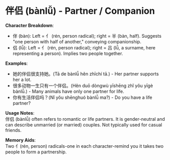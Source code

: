# **伴侣 (bànlǚ) - Partner / Companion**

**Character Breakdown**:  
- 伴 (bàn): Left = 亻 (rén, person radical); right = 半 (bàn, half). Suggests "one person with half of another," conveying companionship.  
- 侣 (lǚ): Left = 亻 (rén, person radical); right = 吕 (lǚ, a surname, here representing a person). Implies two people together.

**Examples**:  
- 她的伴侣很支持她。(Tā de bànlǚ hěn zhīchí tā.) - Her partner supports her a lot.  
- 很多动物一生只有一个伴侣。(Hěn duō dòngwù yīshēng zhǐ yǒu yīgè bànlǚ.) - Many animals have only one partner for life.  
- 你有生活伴侣吗？(Nǐ yǒu shēnghuó bànlǚ ma?) - Do you have a life partner?

**Usage Notes**:  
伴侣 (bànlǚ) often refers to romantic or life partners. It is gender-neutral and can describe unmarried (or married) couples. Not typically used for casual friends.

**Memory Aids**:  
Two 亻(rén, person) radicals-one in each character-remind you it takes two people to form a partnership.